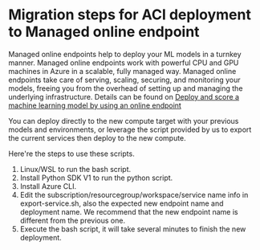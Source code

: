 # Migration steps for ACI deployment to Managed online endpoint

Managed online endpoints help to deploy your ML models in a turnkey manner. Managed online endpoints work with powerful CPU and GPU machines in Azure in a scalable, fully managed way. Managed online endpoints take care of serving, scaling, securing, and monitoring your models, freeing you from the overhead of setting up and managing the underlying infrastructure. Details can be found on [Deploy and score a machine learning model by using an online endpoint](https://docs.microsoft.com/en-us/azure/machine-learning/how-to-deploy-managed-online-endpoints)

You can deploy directly to the new compute target with your previous models and environments, or leverage the script provided by us to export the current services then deploy to the new compute.

Here're the steps to use these scripts.

1. Linux/WSL to run the bash script.
2. Install Python SDK V1 to run the python script.
3. Install Azure CLI.
4. Edit the subscription/resourcegroup/workspace/service name info in export-service.sh, also the expected new endpoint name and deployment name. We recommend that the new endpoint name is different from the previous one.
5. Execute the bash script, it will take several minutes to finish the new deployment.